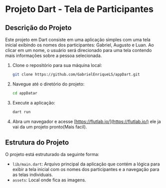 # Projeto Dart - Tela de Participantes

## Descrição do Projeto
Este projeto em Dart consiste em uma aplicação simples com uma tela inicial exibindo os nomes dos participantes: Gabriel, Augusto e Luan. Ao clicar em um nome, o usuário será direcionado para uma tela contendo mais informações sobre a pessoa selecionada.

1. Clone o repositório para sua máquina local:
    ```bash
    git clone https://github.com/GabrielEnriqueLS/appDart.git
    ```

2. Navegue até o diretório do projeto:
    ```bash
    cd appDatar
    ```

3. Execute a aplicação:
    ```bash
    dart run
    ```

4. Abra um navegador e acesse [https://flutlab.io/](https://flutlab.io/) ele ja vai da um projeto pronto(Mais facil).

## Estrutura do Projeto
O projeto está estruturado da seguinte forma:

- `lib/main.dart`: Arquivo principal da aplicação que contém a lógica para exibir a tela inicial com os nomes dos participantes e a navegação para as telas individuais.
- `assets`: Local onde fica as imagens.
  
